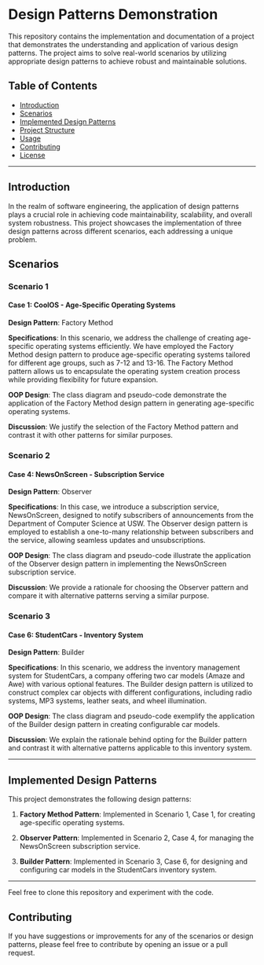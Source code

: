 # Design Patterns Demonstration

This repository contains the implementation and documentation of a project that demonstrates the understanding and application of various design patterns. The project aims to solve real-world scenarios by utilizing appropriate design patterns to achieve robust and maintainable solutions.

## Table of Contents

- [Introduction](#introduction)
- [Scenarios](#scenarios)
- [Implemented Design Patterns](#implemented-design-patterns)
- [Project Structure](#project-structure)
- [Usage](#usage)
- [Contributing](#contributing)
- [License](#license)

---

## Introduction

In the realm of software engineering, the application of design patterns plays a crucial role in achieving code maintainability, scalability, and overall system robustness. This project showcases the implementation of three design patterns across different scenarios, each addressing a unique problem.

## Scenarios

### Scenario 1

#### Case 1: CoolOS - Age-Specific Operating Systems

**Design Pattern**: Factory Method

**Specifications**: In this scenario, we address the challenge of creating age-specific operating systems efficiently. We have employed the Factory Method design pattern to produce age-specific operating systems tailored for different age groups, such as 7-12 and 13-16. The Factory Method pattern allows us to encapsulate the operating system creation process while providing flexibility for future expansion.

**OOP Design**: The class diagram and pseudo-code demonstrate the application of the Factory Method design pattern in generating age-specific operating systems.

**Discussion**: We justify the selection of the Factory Method pattern and contrast it with other patterns for similar purposes.

### Scenario 2

#### Case 4: NewsOnScreen - Subscription Service

**Design Pattern**: Observer

**Specifications**: In this case, we introduce a subscription service, NewsOnScreen, designed to notify subscribers of announcements from the Department of Computer Science at USW. The Observer design pattern is employed to establish a one-to-many relationship between subscribers and the service, allowing seamless updates and unsubscriptions.

**OOP Design**: The class diagram and pseudo-code illustrate the application of the Observer design pattern in implementing the NewsOnScreen subscription service.

**Discussion**: We provide a rationale for choosing the Observer pattern and compare it with alternative patterns serving a similar purpose.

### Scenario 3

#### Case 6: StudentCars - Inventory System

**Design Pattern**: Builder

**Specifications**: In this scenario, we address the inventory management system for StudentCars, a company offering two car models (Amaze and Awe) with various optional features. The Builder design pattern is utilized to construct complex car objects with different configurations, including radio systems, MP3 systems, leather seats, and wheel illumination.

**OOP Design**: The class diagram and pseudo-code exemplify the application of the Builder design pattern in creating configurable car models.

**Discussion**: We explain the rationale behind opting for the Builder pattern and contrast it with alternative patterns applicable to this inventory system.

---

## Implemented Design Patterns

This project demonstrates the following design patterns:

1. **Factory Method Pattern**: Implemented in Scenario 1, Case 1, for creating age-specific operating systems.

2. **Observer Pattern**: Implemented in Scenario 2, Case 4, for managing the NewsOnScreen subscription service.

3. **Builder Pattern**: Implemented in Scenario 3, Case 6, for designing and configuring car models in the StudentCars inventory system.

---

Feel free to clone this repository and experiment with the code.

## Contributing

If you have suggestions or improvements for any of the scenarios or design patterns, please feel free to contribute by opening an issue or a pull request.
